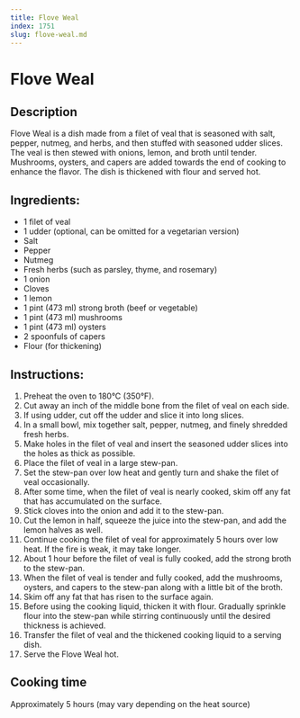 ```yaml
---
title: Flove Weal
index: 1751
slug: flove-weal.md
---
```


# Flove Weal

## Description
Flove Weal is a dish made from a filet of veal that is seasoned with salt, pepper, nutmeg, and herbs, and then stuffed with seasoned udder slices. The veal is then stewed with onions, lemon, and broth until tender. Mushrooms, oysters, and capers are added towards the end of cooking to enhance the flavor. The dish is thickened with flour and served hot.

## Ingredients:
- 1 filet of veal
- 1 udder (optional, can be omitted for a vegetarian version)
- Salt
- Pepper
- Nutmeg
- Fresh herbs (such as parsley, thyme, and rosemary)
- 1 onion
- Cloves
- 1 lemon
- 1 pint (473 ml) strong broth (beef or vegetable)
- 1 pint (473 ml) mushrooms
- 1 pint (473 ml) oysters
- 2 spoonfuls of capers
- Flour (for thickening)

## Instructions:
1. Preheat the oven to 180°C (350°F).
2. Cut away an inch of the middle bone from the filet of veal on each side.
3. If using udder, cut off the udder and slice it into long slices.
4. In a small bowl, mix together salt, pepper, nutmeg, and finely shredded fresh herbs.
5. Make holes in the filet of veal and insert the seasoned udder slices into the holes as thick as possible.
6. Place the filet of veal in a large stew-pan.
7. Set the stew-pan over low heat and gently turn and shake the filet of veal occasionally.
8. After some time, when the filet of veal is nearly cooked, skim off any fat that has accumulated on the surface.
9. Stick cloves into the onion and add it to the stew-pan.
10. Cut the lemon in half, squeeze the juice into the stew-pan, and add the lemon halves as well.
11. Continue cooking the filet of veal for approximately 5 hours over low heat. If the fire is weak, it may take longer.
12. About 1 hour before the filet of veal is fully cooked, add the strong broth to the stew-pan.
13. When the filet of veal is tender and fully cooked, add the mushrooms, oysters, and capers to the stew-pan along with a little bit of the broth.
14. Skim off any fat that has risen to the surface again.
15. Before using the cooking liquid, thicken it with flour. Gradually sprinkle flour into the stew-pan while stirring continuously until the desired thickness is achieved.
16. Transfer the filet of veal and the thickened cooking liquid to a serving dish.
17. Serve the Flove Weal hot.

## Cooking time
Approximately 5 hours (may vary depending on the heat source)